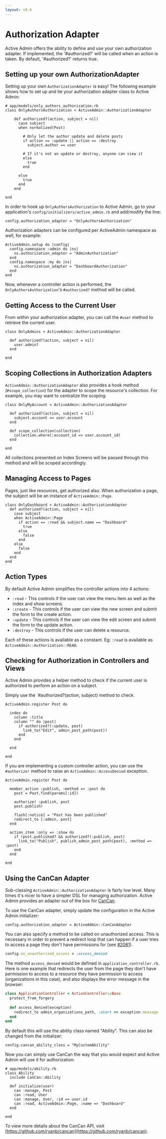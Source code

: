 ```yaml
---
layout: v0.6
---
```

# Authorization Adapter

Active Admin offers the ability to define and use your own authorization
adapter. If implemented, the '#authorized?' will be called when an action is
taken. By default, '#authorized?' returns true.


## Setting up your own AuthorizationAdapter

Setting up your own `AuthorizationAdapter` is easy! The following example shows
how to set up and tie your authorization adapter class to Active Admin:

    # app/models/only_authors_authorization.rb
    class OnlyAuthorsAuthorization < ActiveAdmin::AuthorizationAdapter

        def authorized?(action, subject = nil)
          case subject
          when normalized(Post)

            # Only let the author update and delete posts
            if action == :update || action == :destroy
              subject.author == user

            # If it's not an update or destroy, anyone can view it
            else
              true
            end

          else
            true
          end
        end

    end

In order to hook up `OnlyAuthorsAuthorization` to Active Admin, go to your
application's `config/initializers/active_admin.rb` and add/modify the line:

    config.authorization_adapter = "OnlyAuthorsAuthorization"

Authorization adapters can be configured per ActiveAdmin namespace as well, for example:

    ActiveAdmin.setup do |config|
      config.namespace :admin do |ns|
        ns.authorization_adapter = "AdminAuthorization"
      end
      config.namespace :my do |ns|
        ns.authorization_adapter = "DashboardAuthorization"
      end
    end

Now, whenever a controller action is performed, the `OnlyAuthorsAuthorization`'s
`#authorized?` method will be called.


## Getting Access to the Current User

From within your authorization adapter, you can call the `#user` method to
retrieve the current user.

    class OnlyAdmins < ActiveAdmin::AuthorizationAdapter

      def authorized?(action, subject = nil)
        user.admin?
      end

    end


## Scoping Collections in Authorization Adapters

`ActiveAdmin::AuthorizationAdapter` also provides a hook method (`#scope_collection`)
for the adapter to scope the resource's collection. For example, you may want to
centralize the scoping:

    class OnlyMyAccount < ActiveAdmin::AuthorizationAdapter

      def authorized?(action, subject = nil)
        subject.account == user.account
      end

      def scope_collection(collection)
        collection.where(:account_id => user.account_id)
      end

    end

All collections presented on Index Screens will be passed through this method
and will be scoped accordingly.


## Managing Access to Pages

Pages, just like resources, get authorized also. When authorization a page, the
subject will be an instance of `ActiveAdmin::Page`.

    class OnlyDashboard < ActiveAdmin::AuthorizationAdapter
      def authorized?(action, subject = nil)
        case subject
        when ActiveAdmin::Page
          if action == :read && subject.name == "Dashboard"
            true
          else
            false
          end
        else
          false
        end
      end
    end


## Action Types

By default Active Admin simplifies the controller actions into 4 actions:

  * `:read` - This controls if the user can view the menu item as well as the
    index and show screens.
  * `:create` - This controls if the user can view the new screen and submit
    the form to the create action.
  * `:update` - This controls if the user can view the edit screen and submit
    the form to the update action.
  * `:destroy` - This controls if the user can delete a resource.

Each of these actions is available as a constant. Eg: `:read` is available as
`ActiveAdmin::Authorization::READ`.


## Checking for Authorization in Controllers and Views

Active Admin provides a helper method to check if the current user is
authorized to perform an action on a subject.

Simply use the `#authorized?(action, subject) method to check.

    ActiveAdmin.register Post do

      index do
        column :title
        column "" do |post|
          if authorized?(:update, post)
            link_to("Edit", admin_post_path(post))
          end
        end

      end

    end

If you are implementing a custom controller action, you can use the
`#authorize!` method to raise an `ActiveAdmin::AccessDenied` exception.

    ActiveAdmin.register Post do

      member_action :publish, :method => :post do
        post = Post.find(params[:id])

        authorize! :publish, post
        post.publish!

        flash[:notice] = "Post has been published"
        redirect_to [:admin, post]
      end

      action_item :only => :show do
        if !post.published? && authorized?(:publish, post)
          link_to("Publish", publish_admin_post_path(post), :method => :post)
        end
      end

    end


## Using the CanCan Adapter

Sub-classing `ActiveAdmin::AuthorizationAdapter` is fairly low level. Many times
it's nicer to have a simpler DSL for managing authorization. Active Admin
provides an adapter out of the box for [CanCan](https://github.com/ryanb/cancan).

To use the CanCan adapter, simply update the configuration in the Active Admin
initializer:

    config.authorization_adapter = ActiveAdmin::CanCanAdapter
    
You can also specify a method to be called on unauthorized access. This is necessary
in order to prevent a redirect loop that can happen if a user tries to access a page
they don't have permissions for (see [#2081](https://github.com/gregbell/active_admin/issues/2081)).
```ruby
config.on_unauthorized_access = :access_denied
```    
The method `access_denied` would be defined in `application_controller.rb`. Here is one
example that redirects the user from the page they don't have permission to
access to a resource they have permission to access (organizations in this case), and
also displays the error message in the browser:

```ruby
class ApplicationController < ActionController::Base
  protect_from_forgery
  
  def access_denied(exception)
    redirect_to admin_organizations_path, :alert => exception.message
  end
end
```

By default this will use the ability class named "Ability". This can also be
changed from the initializer:

    config.cancan_ability_class = "MyCustomAbility"

Now you can simply use CanCan the way that you would expect and Active Admin
will use it for authorization:

    # app/models/ability.rb
    class Ability
      include CanCan::Ability

      def initialize(user)
        can :manage, Post
        can :read, User
        can :manage, User, :id => user.id
        can :read, ActiveAdmin::Page, :name => "Dashboard"
      end

    end

To view more details about the CanCan API, visit [https://github.com/ryanb/cancan](https://github.com/ryanb/cancan).

